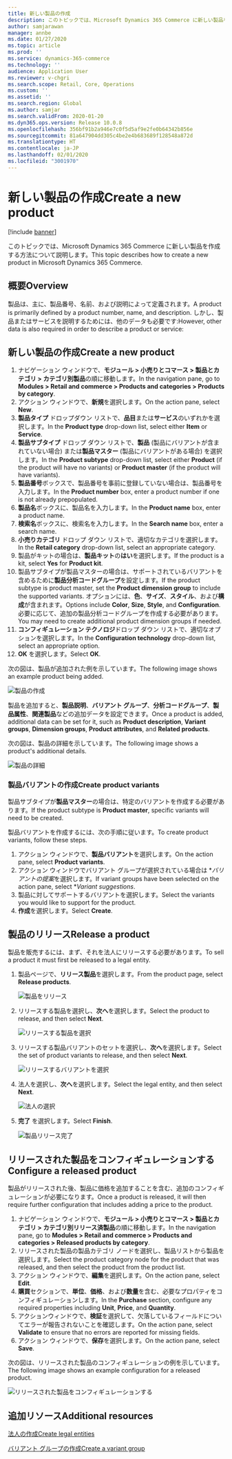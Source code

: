 ```yaml
---
title: 新しい製品の作成
description: このトピックでは、Microsoft Dynamics 365 Commerce に新しい製品を作成する方法について説明します。
author: samjarawan
manager: annbe
ms.date: 01/27/2020
ms.topic: article
ms.prod: ''
ms.service: dynamics-365-commerce
ms.technology: ''
audience: Application User
ms.reviewer: v-chgri
ms.search.scope: Retail, Core, Operations
ms.custom: ''
ms.assetid: ''
ms.search.region: Global
ms.author: samjar
ms.search.validFrom: 2020-01-20
ms.dyn365.ops.version: Release 10.0.8
ms.openlocfilehash: 356bf91b2a946e7c0f5d5af9e2fe0b64342b856e
ms.sourcegitcommit: 81a647904dd305c4be2e4b683689f128548a872d
ms.translationtype: HT
ms.contentlocale: ja-JP
ms.lasthandoff: 02/01/2020
ms.locfileid: "3001970"
---
```

# <a name="create-a-new-product"></a><span data-ttu-id="d6386-103">新しい製品の作成</span><span class="sxs-lookup"><span data-stu-id="d6386-103">Create a new product</span></span>


[!include [banner](includes/banner.md)]

<span data-ttu-id="d6386-104">このトピックでは、Microsoft Dynamics 365 Commerce に新しい製品を作成する方法について説明します。</span><span class="sxs-lookup"><span data-stu-id="d6386-104">This topic describes how to create a new product in Microsoft Dynamics 365 Commerce.</span></span>

## <a name="overview"></a><span data-ttu-id="d6386-105">概要</span><span class="sxs-lookup"><span data-stu-id="d6386-105">Overview</span></span>

<span data-ttu-id="d6386-106">製品は、主に、製品番号、名前、および説明によって定義されます。</span><span class="sxs-lookup"><span data-stu-id="d6386-106">A product is primarily defined by a product number, name, and description.</span></span> <span data-ttu-id="d6386-107">しかし、製品またはサービスを説明するためには、他のデータも必要です:</span><span class="sxs-lookup"><span data-stu-id="d6386-107">However, other data is also required in order to describe a product or service:</span></span>

## <a name="create-a-new-product"></a><span data-ttu-id="d6386-108">新しい製品の作成</span><span class="sxs-lookup"><span data-stu-id="d6386-108">Create a new product</span></span>

1. <span data-ttu-id="d6386-109">ナビゲーション ウィンドウで、**モジュール \> 小売りとコマース \> 製品とカテゴリ \> カテゴリ別製品**の順に移動します。</span><span class="sxs-lookup"><span data-stu-id="d6386-109">In the navigation pane, go to **Modules \> Retail and commerce \> Products and categories \> Products by category**.</span></span>
1. <span data-ttu-id="d6386-110">アクション ウィンドウで、**新規**を選択します。</span><span class="sxs-lookup"><span data-stu-id="d6386-110">On the action pane, select **New**.</span></span>
1. <span data-ttu-id="d6386-111">**製品タイプ** ドロップダウン リストで、**品目**または**サービス**のいずれかを選択します。</span><span class="sxs-lookup"><span data-stu-id="d6386-111">In the **Product type** drop-down list, select either **Item** or **Service**.</span></span>
1. <span data-ttu-id="d6386-112">**製品サブタイプ** ドロップ ダウン リストで、**製品** (製品にバリアントが含まれていない場合) または**製品マスター** (製品にバリアントがある場合) を選択します。</span><span class="sxs-lookup"><span data-stu-id="d6386-112">In the **Product subtype** drop-down list, select either **Product** (if the product will have no variants) or **Product master** (if the product will have variants).</span></span>
1. <span data-ttu-id="d6386-113">**製品番号**ボックスで、製品番号を事前に登録していない場合は、製品番号を入力します。</span><span class="sxs-lookup"><span data-stu-id="d6386-113">In the **Product number** box, enter a product number if one is not already prepopulated.</span></span>
1. <span data-ttu-id="d6386-114">**製品名**ボックスに、製品名を入力します。</span><span class="sxs-lookup"><span data-stu-id="d6386-114">In the **Product name** box, enter a product name.</span></span>
1. <span data-ttu-id="d6386-115">**検索名**ボックスに、検索名を入力します。</span><span class="sxs-lookup"><span data-stu-id="d6386-115">In the **Search name** box, enter a search name.</span></span>
1. <span data-ttu-id="d6386-116">**小売りカテゴリ** ドロップ ダウン リストで、適切なカテゴリを選択します。</span><span class="sxs-lookup"><span data-stu-id="d6386-116">In the **Retail category** drop-down list, select an appropriate category.</span></span>
1. <span data-ttu-id="d6386-117">製品がキットの場合は、**製品キット**の**はい**を選択します。</span><span class="sxs-lookup"><span data-stu-id="d6386-117">If the product is a kit, select **Yes** for **Product kit**.</span></span>
1. <span data-ttu-id="d6386-118">製品サブタイプが製品マスターの場合は、サポートされているバリアントを含めるために**製品分析コードグループ**を設定します。</span><span class="sxs-lookup"><span data-stu-id="d6386-118">If the product subtype is product master, set the **Product dimension group** to include the supported variants.</span></span> <span data-ttu-id="d6386-119">オプションには、**色**、**サイズ**、**スタイル**、および**構成**が含まれます。</span><span class="sxs-lookup"><span data-stu-id="d6386-119">Options include **Color**, **Size**, **Style**, and **Configuration**.</span></span> <span data-ttu-id="d6386-120">必要に応じて、追加の製品分析コードグループを作成する必要があります。</span><span class="sxs-lookup"><span data-stu-id="d6386-120">You may need to create additional product dimension groups if needed.</span></span>
1. <span data-ttu-id="d6386-121">**コンフィギュレーション テクノロジ**ドロップ ダウン リストで、適切なオプションを選択します。</span><span class="sxs-lookup"><span data-stu-id="d6386-121">In the **Configuration technology** drop-down list, select an appropriate option.</span></span>
1. <span data-ttu-id="d6386-122">**OK** を選択します。</span><span class="sxs-lookup"><span data-stu-id="d6386-122">Select **OK**.</span></span>

<span data-ttu-id="d6386-123">次の図は、製品が追加された例を示しています。</span><span class="sxs-lookup"><span data-stu-id="d6386-123">The following image shows an example product being added.</span></span>

![製品の作成](media/create-new-product.png)

<span data-ttu-id="d6386-125">製品を追加すると、**製品説明**、**バリアント グループ**、**分析コードグループ**、**製品属性**、**関連製品**などの追加データを設定できます。</span><span class="sxs-lookup"><span data-stu-id="d6386-125">Once a product is added, additional data can be set for it, such as **Product description**, **Variant groups**, **Dimension groups**, **Product attributes**, and **Related products**.</span></span>

<span data-ttu-id="d6386-126">次の図は、製品の詳細を示しています。</span><span class="sxs-lookup"><span data-stu-id="d6386-126">The following image shows a product's additional details.</span></span>

![製品の詳細](media/create-new-product-2.png)

### <a name="create-product-variants"></a><span data-ttu-id="d6386-128">製品バリアントの作成</span><span class="sxs-lookup"><span data-stu-id="d6386-128">Create product variants</span></span>

<span data-ttu-id="d6386-129">製品サブタイプが**製品マスター**の場合は、特定のバリアントを作成する必要があります。</span><span class="sxs-lookup"><span data-stu-id="d6386-129">If the product subtype is **Product master**, specific variants will need to be created.</span></span> 

<span data-ttu-id="d6386-130">製品バリアントを作成するには、次の手順に従います。</span><span class="sxs-lookup"><span data-stu-id="d6386-130">To create product variants, follow these steps.</span></span>

1. <span data-ttu-id="d6386-131">アクション ウィンドウで、**製品バリアント**を選択します。</span><span class="sxs-lookup"><span data-stu-id="d6386-131">On the action pane, select **Product variants**.</span></span>
1. <span data-ttu-id="d6386-132">アクション ウィンドウでバリアント グループが選択されている場合は \**バリアントの提案*を選択します。</span><span class="sxs-lookup"><span data-stu-id="d6386-132">If variant groups have been selected on the action pane, select \**Variant suggestions*.</span></span>
1. <span data-ttu-id="d6386-133">製品に対してサポートするバリアントを選択します。</span><span class="sxs-lookup"><span data-stu-id="d6386-133">Select the variants you would like to support for the product.</span></span>
1. <span data-ttu-id="d6386-134">**作成**を選択します。</span><span class="sxs-lookup"><span data-stu-id="d6386-134">Select **Create**.</span></span>

## <a name="release-a-product"></a><span data-ttu-id="d6386-135">製品のリリース</span><span class="sxs-lookup"><span data-stu-id="d6386-135">Release a product</span></span>

<span data-ttu-id="d6386-136">製品を販売するには、まず、それを法人にリリースする必要があります。</span><span class="sxs-lookup"><span data-stu-id="d6386-136">To sell a product it must first be released to a legal entity.</span></span>

1. <span data-ttu-id="d6386-137">製品ページで、**リリース製品**を選択します。</span><span class="sxs-lookup"><span data-stu-id="d6386-137">From the product page, select **Release products**.</span></span>

    ![製品をリリース](media/create-new-product-3.png)

1. <span data-ttu-id="d6386-139">リリースする製品を選択し、**次へ**を選択します。</span><span class="sxs-lookup"><span data-stu-id="d6386-139">Select the product to release, and then select **Next**.</span></span>

    ![リリースする製品を選択](media/create-new-product-4.png)

1. <span data-ttu-id="d6386-141">リリースする製品バリアントのセットを選択し、**次へ**を選択します。</span><span class="sxs-lookup"><span data-stu-id="d6386-141">Select the set of product variants to release, and then select **Next**.</span></span>

    ![リリースするバリアントを選択](media/create-new-product-5.png)

1. <span data-ttu-id="d6386-143">法人を選択し、**次へ**を選択します。</span><span class="sxs-lookup"><span data-stu-id="d6386-143">Select the legal entity, and then select **Next**.</span></span>

    ![法人の選択](media/create-new-product-6.png)

1. <span data-ttu-id="d6386-145">**完了** を選択します。</span><span class="sxs-lookup"><span data-stu-id="d6386-145">Select **Finish**.</span></span>

    ![製品リリース完了](media/create-new-product-7.png)

## <a name="configure-a-released-product"></a><span data-ttu-id="d6386-147">リリースされた製品をコンフィギュレーションする</span><span class="sxs-lookup"><span data-stu-id="d6386-147">Configure a released product</span></span>

<span data-ttu-id="d6386-148">製品がリリースされた後、製品に価格を追加することを含む、追加のコンフィギュレーションが必要になります。</span><span class="sxs-lookup"><span data-stu-id="d6386-148">Once a product is released, it will then require further configuration that includes adding a price to the product.</span></span>

1. <span data-ttu-id="d6386-149">ナビゲーション ウィンドウで、**モジュール \> 小売りとコマース \> 製品とカテゴリ \> カテゴリ別リリース済製品**の順に移動します。</span><span class="sxs-lookup"><span data-stu-id="d6386-149">In the navigation pane, go to **Modules \> Retail and commerce \> Products and categories \> Released products by category**.</span></span>
1. <span data-ttu-id="d6386-150">リリースされた製品の製品カテゴリ ノードを選択し、製品リストから製品を選択します。</span><span class="sxs-lookup"><span data-stu-id="d6386-150">Select the product category node for the product that was released, and then select the product from the product list.</span></span>
1. <span data-ttu-id="d6386-151">アクション ウィンドウで、**編集**を選択します。</span><span class="sxs-lookup"><span data-stu-id="d6386-151">On the action pane, select **Edit**.</span></span>
1. <span data-ttu-id="d6386-152">**購買**セクションで、**単位**、**価格**、および**数量**を含む、必要なプロパティをコンフィギュレーションします。</span><span class="sxs-lookup"><span data-stu-id="d6386-152">In the **Purchase** section, configure any required properties including **Unit**, **Price**,  and **Quantity**.</span></span>
1. <span data-ttu-id="d6386-153">アクションウィンドウで、**検証**を選択して、欠落しているフィールドについてエラーが報告されないことを確認します。</span><span class="sxs-lookup"><span data-stu-id="d6386-153">On the action pane, select **Validate** to ensure that no errors are reported for missing fields.</span></span>
1. <span data-ttu-id="d6386-154">アクション ウィンドウで、**保存**を選択します。</span><span class="sxs-lookup"><span data-stu-id="d6386-154">On the action pane, select **Save**.</span></span>

<span data-ttu-id="d6386-155">次の図は、リリースされた製品のコンフィギュレーションの例を示しています。</span><span class="sxs-lookup"><span data-stu-id="d6386-155">The following image shows an example configuration for a released product.</span></span>

![リリースされた製品をコンフィギュレーションする](media/create-new-product-8.png)

## <a name="additional-resources"></a><span data-ttu-id="d6386-157">追加リソース</span><span class="sxs-lookup"><span data-stu-id="d6386-157">Additional resources</span></span>

[<span data-ttu-id="d6386-158">法人の作成</span><span class="sxs-lookup"><span data-stu-id="d6386-158">Create legal entities</span></span>](channels-legal-entities.md)

[<span data-ttu-id="d6386-159">バリアント グループの作成</span><span class="sxs-lookup"><span data-stu-id="d6386-159">Create a variant group</span></span>](create-variant-group.md) 
